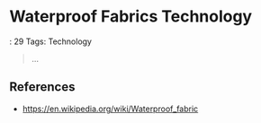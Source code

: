 # Waterproof Fabrics Technology

: 29
Tags: Technology

> …
> 

## References

- https://en.wikipedia.org/wiki/Waterproof_fabric